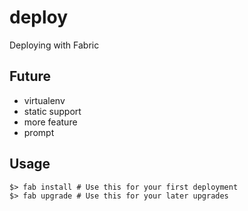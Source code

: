 deploy
======

Deploying with Fabric

Future
------
* virtualenv
* static support
* more feature
* prompt

Usage
-----

    $> fab install # Use this for your first deployment
    $> fab upgrade # Use this for your later upgrades

